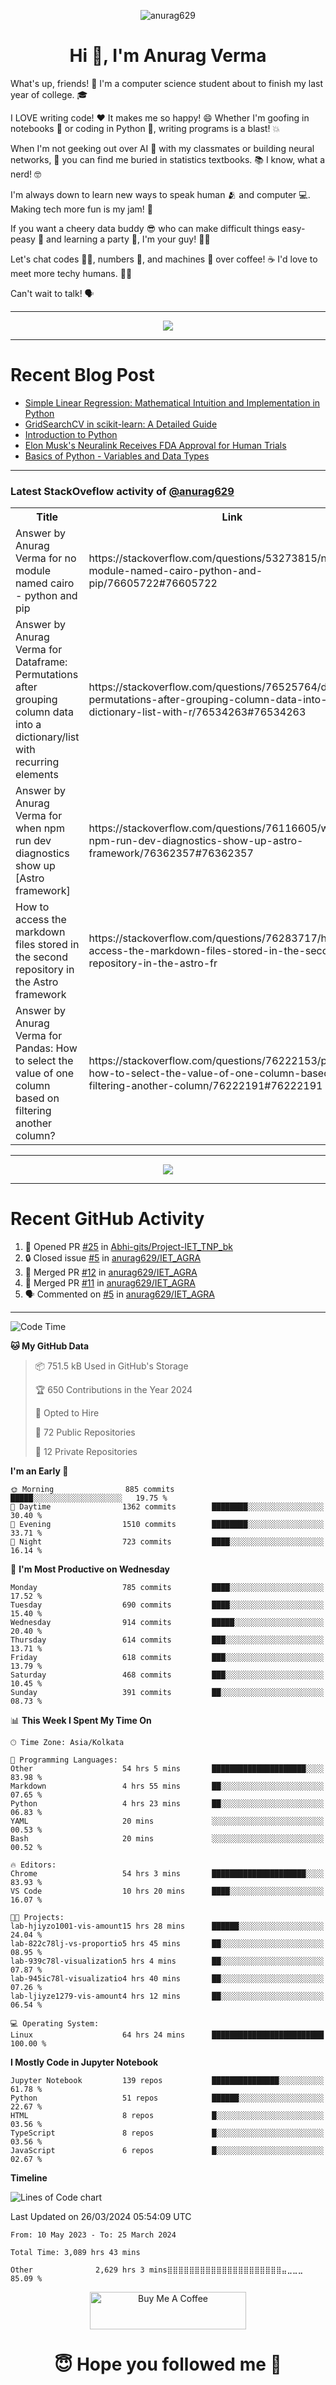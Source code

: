 

<p align="center"> <img src="https://komarev.com/ghpvc/?username=anurag629&label=Profile%20views&color=0e75b6&style=flat" alt="anurag629" /> </p>

<h1 align="center">Hi 👋, I'm Anurag Verma</h1>

What's up, friends! 👋 I'm a computer science student about to finish my last year of college. 🎓

I LOVE writing code! ❤️ It makes me so happy! 😄 Whether I'm goofing in notebooks 📓 or coding in Python 🐍, writing programs is a blast! 💥

When I'm not geeking out over AI 🤖 with my classmates or building neural networks, 🧠 you can find me buried in statistics textbooks. 📚 I know, what a nerd! 🤓

I'm always down to learn new ways to speak human 🫂 and computer 💻. Making tech more fun is my jam! 🍇

If you want a cheery data buddy 😎 who can make difficult things easy-peasy 🥝 and learning a party 🎉, I'm your guy! 🙋‍♂️

Let's chat codes 👨‍💻, numbers 🧮, and machines 🤖 over coffee! ☕ I'd love to meet more techy humans. 💁‍♂️

Can't wait to talk! 🗣️

---

<p align="center">
  <img src="https://spotify-github-profile.vercel.app/api/view.svg?uid=mwvywke3fo2gajpenodnmobfh&cover_image=true&theme=default&show_offline=false&background_color=121212&interchange=false&bar_color=53b14f&bar_color_cover=true">
</p>

---

# Recent Blog Post

<!-- BLOG-POST-LIST:START -->
- [Simple Linear Regression: Mathematical Intuition and Implementation in Python](https://codercops.tech/blog/machine-learning-algorithms/simple-linear-regression-mathematical-intuation)
- [GridSearchCV in scikit-learn: A Detailed Guide](https://codercops.tech/blog/gridsearchcv-in-scikit-learn-a-detailed-guide)
- [Introduction to Python](https://codercops.tech/blog/python-tutorial/introduction-to-python)
- [Elon Musk&#39;s Neuralink Receives FDA Approval for Human Trials](https://codercops.tech/blog/elon-musks-neuralink-receives-fda-approval-for-human-trials)
- [Basics of Python - Variables and Data Types](https://codercops.tech/blog/python-basics-of-python-variables-and-data-types)
<!-- BLOG-POST-LIST:END -->

---

### Latest StackOveflow activity of [@anurag629](https://github.com/anurag629)
<table>
  <tr><th>Title</th><th>Link</th></tr>
  <!-- STACKOVERFLOW:START --><tr><td>Answer by Anurag Verma for no module named cairo - python and pip</td><td>https://stackoverflow.com/questions/53273815/no-module-named-cairo-python-and-pip/76605722#76605722</td></tr><tr><td>Answer by Anurag Verma for Dataframe: Permutations after grouping column data into a dictionary/list with recurring elements</td><td>https://stackoverflow.com/questions/76525764/dataframe-permutations-after-grouping-column-data-into-a-dictionary-list-with-r/76534263#76534263</td></tr><tr><td>Answer by Anurag Verma for when npm run dev diagnostics show up [Astro framework]</td><td>https://stackoverflow.com/questions/76116605/when-npm-run-dev-diagnostics-show-up-astro-framework/76362357#76362357</td></tr><tr><td>How to access the markdown files stored in the second repository in the Astro framework</td><td>https://stackoverflow.com/questions/76283717/how-to-access-the-markdown-files-stored-in-the-second-repository-in-the-astro-fr</td></tr><tr><td>Answer by Anurag Verma for Pandas: How to select the value of one column based on filtering another column?</td><td>https://stackoverflow.com/questions/76222153/pandas-how-to-select-the-value-of-one-column-based-on-filtering-another-column/76222191#76222191</td></tr><!-- STACKOVERFLOW:END -->
</table>

---

<p align="center">
  <img alig src="https://github-profile-trophy.vercel.app/?username=anurag629&theme=onedark&column=-1" />
</p>

---

# Recent GitHub Activity
<!--START_SECTION:activity-->
1. 💪 Opened PR [#25](https://github.com/Abhi-gits/Project-IET_TNP_bk/pull/25) in [Abhi-gits/Project-IET_TNP_bk](https://github.com/Abhi-gits/Project-IET_TNP_bk)
2. 🔒 Closed issue [#5](https://github.com/anurag629/IET_AGRA/issues/5) in [anurag629/IET_AGRA](https://github.com/anurag629/IET_AGRA)
3. 🎉 Merged PR [#12](https://github.com/anurag629/IET_AGRA/pull/12) in [anurag629/IET_AGRA](https://github.com/anurag629/IET_AGRA)
4. 🎉 Merged PR [#11](https://github.com/anurag629/IET_AGRA/pull/11) in [anurag629/IET_AGRA](https://github.com/anurag629/IET_AGRA)
5. 🗣 Commented on [#5](https://github.com/anurag629/IET_AGRA/issues/5#issuecomment-1854540580) in [anurag629/IET_AGRA](https://github.com/anurag629/IET_AGRA)
<!--END_SECTION:activity-->

---

<!--START_SECTION:waka-->
![Code Time](http://img.shields.io/badge/Code%20Time-3%2C093%20hrs%2040%20mins-blue)

**🐱 My GitHub Data** 

> 📦 751.5 kB Used in GitHub's Storage 
 > 
> 🏆 650 Contributions in the Year 2024
 > 
> 💼 Opted to Hire
 > 
> 📜 72 Public Repositories 
 > 
> 🔑 12 Private Repositories 
 > 
**I'm an Early 🐤** 

```text
🌞 Morning                885 commits         █████░░░░░░░░░░░░░░░░░░░░   19.75 % 
🌆 Daytime                1362 commits        ████████░░░░░░░░░░░░░░░░░   30.40 % 
🌃 Evening                1510 commits        ████████░░░░░░░░░░░░░░░░░   33.71 % 
🌙 Night                  723 commits         ████░░░░░░░░░░░░░░░░░░░░░   16.14 % 
```
📅 **I'm Most Productive on Wednesday** 

```text
Monday                   785 commits         ████░░░░░░░░░░░░░░░░░░░░░   17.52 % 
Tuesday                  690 commits         ████░░░░░░░░░░░░░░░░░░░░░   15.40 % 
Wednesday                914 commits         █████░░░░░░░░░░░░░░░░░░░░   20.40 % 
Thursday                 614 commits         ███░░░░░░░░░░░░░░░░░░░░░░   13.71 % 
Friday                   618 commits         ███░░░░░░░░░░░░░░░░░░░░░░   13.79 % 
Saturday                 468 commits         ███░░░░░░░░░░░░░░░░░░░░░░   10.45 % 
Sunday                   391 commits         ██░░░░░░░░░░░░░░░░░░░░░░░   08.73 % 
```


📊 **This Week I Spent My Time On** 

```text
🕑︎ Time Zone: Asia/Kolkata

💬 Programming Languages: 
Other                    54 hrs 5 mins       █████████████████████░░░░   83.98 % 
Markdown                 4 hrs 55 mins       ██░░░░░░░░░░░░░░░░░░░░░░░   07.65 % 
Python                   4 hrs 23 mins       ██░░░░░░░░░░░░░░░░░░░░░░░   06.83 % 
YAML                     20 mins             ░░░░░░░░░░░░░░░░░░░░░░░░░   00.53 % 
Bash                     20 mins             ░░░░░░░░░░░░░░░░░░░░░░░░░   00.52 % 

🔥 Editors: 
Chrome                   54 hrs 3 mins       █████████████████████░░░░   83.93 % 
VS Code                  10 hrs 20 mins      ████░░░░░░░░░░░░░░░░░░░░░   16.07 % 

🐱‍💻 Projects: 
lab-hjiyzo1001-vis-amount15 hrs 28 mins      ██████░░░░░░░░░░░░░░░░░░░   24.04 % 
lab-822c78lj-vs-proportio5 hrs 45 mins       ██░░░░░░░░░░░░░░░░░░░░░░░   08.95 % 
lab-939c78l-visualization5 hrs 4 mins        ██░░░░░░░░░░░░░░░░░░░░░░░   07.87 % 
lab-945ic78l-visualizatio4 hrs 40 mins       ██░░░░░░░░░░░░░░░░░░░░░░░   07.26 % 
lab-ljiyze1279-vis-amount4 hrs 12 mins       ██░░░░░░░░░░░░░░░░░░░░░░░   06.54 % 

💻 Operating System: 
Linux                    64 hrs 24 mins      █████████████████████████   100.00 % 
```

**I Mostly Code in Jupyter Notebook** 

```text
Jupyter Notebook         139 repos           ███████████████░░░░░░░░░░   61.78 % 
Python                   51 repos            ██████░░░░░░░░░░░░░░░░░░░   22.67 % 
HTML                     8 repos             █░░░░░░░░░░░░░░░░░░░░░░░░   03.56 % 
TypeScript               8 repos             █░░░░░░░░░░░░░░░░░░░░░░░░   03.56 % 
JavaScript               6 repos             █░░░░░░░░░░░░░░░░░░░░░░░░   02.67 % 
```



**Timeline**

![Lines of Code chart](https://raw.githubusercontent.com/anurag629/anurag629/main/assets/bar_graph.png)


 Last Updated on 26/03/2024 05:54:09 UTC
<!--END_SECTION:waka-->

<!--START_SECTION:waka-simple-->

```text
From: 10 May 2023 - To: 25 March 2024

Total Time: 3,089 hrs 43 mins

Other              2,629 hrs 3 mins⣿⣿⣿⣿⣿⣿⣿⣿⣿⣿⣿⣿⣿⣿⣿⣿⣿⣿⣿⣿⣿⣤⣀⣀⣀   85.09 %
```

<!--END_SECTION:waka-simple-->

<p align="center"> 
<a href="https://www.buymeacoffee.com/anurag629" target="_blank"><img src="https://cdn.buymeacoffee.com/buttons/default-orange.png" alt="Buy Me A Coffee" height="60" width="250"></a>
</p>


<h1 align="center"> 😇 Hope you followed me 🥰  </h1>
